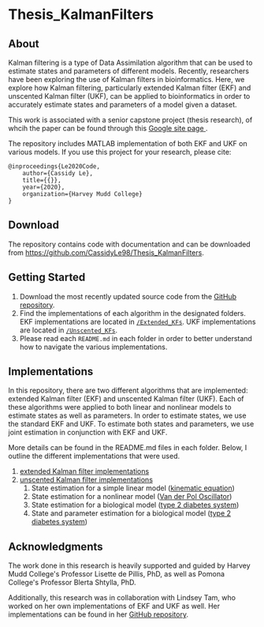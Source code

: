 # Thesis_KalmanFilters

## About
Kalman filtering is a type of Data Assimilation algorithm that can be used to estimate states and parameters of different models. Recently, researchers have been exploring the use of Kalman filters in bioinformatics. Here, we explore how Kalman filtering, particularly extended Kalman filter (EKF) and unscented Kalman filter (UKF), can be applied to bioinformatics in order to accurately estimate states and parameters of a model given a dataset.

This work is associated with a senior capstone project (thesis research), of whcih the paper can be found through this [Google site page ](https://sites.google.com/g.hmc.edu/cle/thesis).

The repository includes MATLAB implementation of both EKF and UKF on various models. If you use this project for your research, please cite:
```
@inproceedings{Le2020Code,
    author={Cassidy Le},
    title={{}},
    year={2020},
    organization={Harvey Mudd College}
}
```

## Download
The repository contains code with documentation and can be downloaded from <https://github.com/CassidyLe98/Thesis_KalmanFilters>.

## Getting Started
1. Download the most recently updated source code from the [GitHub repository](https://github.com/CassidyLe98/Thesis_KalmanFilters).
2. Find the implementations of each algorithm in the designated folders. EKF implementations are located in [`/Extended_KFs`](https://github.com/CassidyLe98/Thesis_KalmanFilters/tree/master/Extended_KFs). UKF implementations are located in [`/Unscented_KFs`](https://github.com/CassidyLe98/Thesis_KalmanFilters/tree/master/Unscented_KFs).
3. Please read each `README.md` in each folder in order to better understand how to navigate the various implementations.

## Implementations
In this repository, there are two different algorithms that are implemented: extended Kalman filter (EKF) and unscented Kalman filter (UKF). Each of these algorithms were applied to both linear and nonlinear models to estimate states as well as parameters. In order to estimate states, we use the standard EKF and UKF. To estimate both states and parameters, we use joint estimation in conjunction with EKF and UKF.

More details can be found in the README.md files in each folder. Below, I outline the different implementations that were used.
1. [extended Kalman filter implementations](https://github.com/CassidyLe98/Thesis_KalmanFilters/tree/master/Extended_KFs)
2. [unscented Kalman filter implementations](https://github.com/CassidyLe98/Thesis_KalmanFilters/tree/master/Unscented_KFs)
    1. State estimation for a simple linear model ([kinematic equation](https://github.com/CassidyLe98/Thesis_KalmanFilters/tree/master/Unscented_KFs/Kinematic))
    2. State estimation for a nonlinear model ([Van der Pol Oscillator](https://github.com/CassidyLe98/Thesis_KalmanFilters/tree/master/Unscented_KFs/MatLab_vdp_Example))
    3. State estimation for a biological model ([type 2 diabetes system](https://github.com/CassidyLe98/Thesis_KalmanFilters/tree/master/Unscented_KFs/Albers))
    4. State and parameter estimation for a biological model ([type 2 diabetes system](https://github.com/CassidyLe98/Thesis_KalmanFilters/tree/master/Unscented_KFs/Albers/Joint_Estimation))

## Acknowledgments
The work done in this research is heavily supported and guided by Harvey Mudd College's Professor Lisette de Pillis, PhD, as well as Pomona College's Professor Blerta Shtylla, PhD.

Additionally, this research was in collaboration with Lindsey Tam, who worked on her own implementations of EKF and UKF as well. Her implementations can be found in her [GitHub repository](https://github.com/lindseytam/LT_thesis/tree/master/code).
